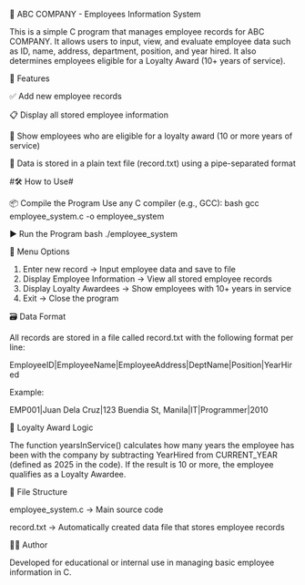📁 ABC COMPANY - Employees Information System

This is a simple C program that manages employee records for ABC COMPANY. It allows users to input, view, and evaluate employee data such as ID, name, address, department, position, and year hired. It also determines employees eligible for a Loyalty Award (10+ years of service).

📌 Features

  ✅ Add new employee records
  
  📋 Display all stored employee information
  
  🏅 Show employees who are eligible for a loyalty award (10 or more years of service)
  
  💾 Data is stored in a plain text file (record.txt) using a pipe-separated format

#🛠 How to Use#

  📦 Compile the Program
    Use any C compiler (e.g., GCC):
    bash
    gcc employee_system.c -o employee_system

  ▶️ Run the Program
    bash
    ./employee_system

🧾 Menu Options

1. Enter new record             -> Input employee data and save to file
2. Display Employee Information -> View all stored employee records
3. Display Loyalty Awardees     -> Show employees with 10+ years in service
4. Exit                         -> Close the program

🗃 Data Format

All records are stored in a file called record.txt with the following format per line:

EmployeeID|EmployeeName|EmployeeAddress|DeptName|Position|YearHired

Example:

EMP001|Juan Dela Cruz|123 Buendia St, Manila|IT|Programmer|2010


🧮 Loyalty Award Logic

The function yearsInService() calculates how many years the employee has been with the company by subtracting YearHired from CURRENT_YEAR (defined as 2025 in the code). If the result is 10 or more, the employee qualifies as a Loyalty Awardee.

📁 File Structure

employee_system.c → Main source code

record.txt → Automatically created data file that stores employee records

🧑‍💻 Author

Developed for educational or internal use in managing basic employee information in C.
